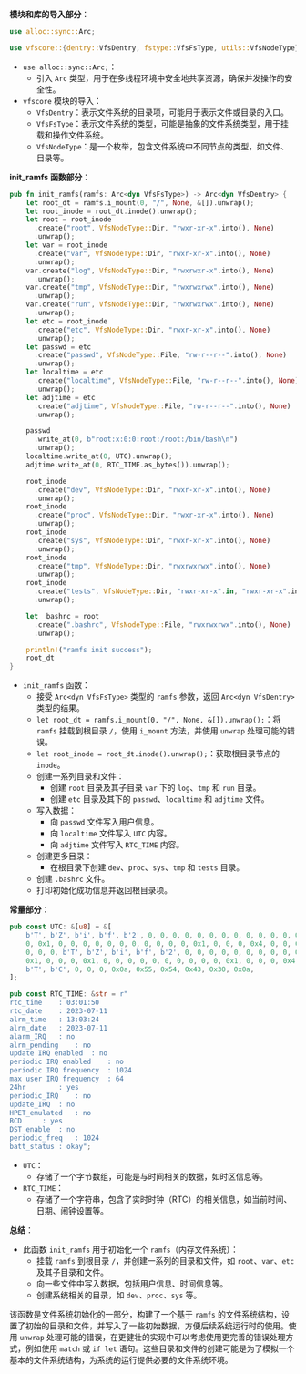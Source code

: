 **模块和库的导入部分**：
```rust
use alloc::sync::Arc;

use vfscore::{dentry::VfsDentry, fstype::VfsFsType, utils::VfsNodeType};
```
- `use alloc::sync::Arc;`：
    - 引入 `Arc` 类型，用于在多线程环境中安全地共享资源，确保并发操作的安全性。
- `vfscore` 模块的导入：
    - `VfsDentry`：表示文件系统的目录项，可能用于表示文件或目录的入口。
    - `VfsFsType`：表示文件系统的类型，可能是抽象的文件系统类型，用于挂载和操作文件系统。
    - `VfsNodeType`：是一个枚举，包含文件系统中不同节点的类型，如文件、目录等。


**init_ramfs 函数部分**：
```rust
pub fn init_ramfs(ramfs: Arc<dyn VfsFsType>) -> Arc<dyn VfsDentry> {
    let root_dt = ramfs.i_mount(0, "/", None, &[]).unwrap();
    let root_inode = root_dt.inode().unwrap();
    let root = root_inode
      .create("root", VfsNodeType::Dir, "rwxr-xr-x".into(), None)
      .unwrap();
    let var = root_inode
      .create("var", VfsNodeType::Dir, "rwxr-xr-x".into(), None)
      .unwrap();
    var.create("log", VfsNodeType::Dir, "rwxrwxr-x".into(), None)
      .unwrap();
    var.create("tmp", VfsNodeType::Dir, "rwxrwxrwx".into(), None)
      .unwrap();
    var.create("run", VfsNodeType::Dir, "rwxrwxrwx".into(), None)
      .unwrap();
    let etc = root_inode
      .create("etc", VfsNodeType::Dir, "rwxr-xr-x".into(), None)
      .unwrap();
    let passwd = etc
      .create("passwd", VfsNodeType::File, "rw-r--r--".into(), None)
      .unwrap();
    let localtime = etc
      .create("localtime", VfsNodeType::File, "rw-r--r--".into(), None)
      .unwrap();
    let adjtime = etc
      .create("adjtime", VfsNodeType::File, "rw-r--r--".into(), None)
      .unwrap();

    passwd
      .write_at(0, b"root:x:0:0:root:/root:/bin/bash\n")
      .unwrap();
    localtime.write_at(0, UTC).unwrap();
    adjtime.write_at(0, RTC_TIME.as_bytes()).unwrap();

    root_inode
      .create("dev", VfsNodeType::Dir, "rwxr-xr-x".into(), None)
      .unwrap();
    root_inode
      .create("proc", VfsNodeType::Dir, "rwxr-xr-x".into(), None)
      .unwrap();
    root_inode
      .create("sys", VfsNodeType::Dir, "rwxr-xr-x".into(), None)
      .unwrap();
    root_inode
      .create("tmp", VfsNodeType::Dir, "rwxrwxrwx".into(), None)
      .unwrap();
    root_inode
      .create("tests", VfsNodeType::Dir, "rwxr-xr-x".in, "rwxr-xr-x".into(), None)
      .unwrap();

    let _bashrc = root
      .create(".bashrc", VfsNodeType::File, "rwxrwxrwx".into(), None)
      .unwrap();

    println!("ramfs init success");
    root_dt
}
```
- `init_ramfs` 函数：
    - 接受 `Arc<dyn VfsFsType>` 类型的 `ramfs` 参数，返回 `Arc<dyn VfsDentry>` 类型的结果。
    - `let root_dt = ramfs.i_mount(0, "/", None, &[]).unwrap();`：将 `ramfs` 挂载到根目录 `/`，使用 `i_mount` 方法，并使用 `unwrap` 处理可能的错误。
    - `let root_inode = root_dt.inode().unwrap();`：获取根目录节点的 `inode`。
    - 创建一系列目录和文件：
        - 创建 `root` 目录及其子目录 `var` 下的 `log`、`tmp` 和 `run` 目录。
        - 创建 `etc` 目录及其下的 `passwd`、`localtime` 和 `adjtime` 文件。
    - 写入数据：
        - 向 `passwd` 文件写入用户信息。
        - 向 `localtime` 文件写入 `UTC` 内容。
        - 向 `adjtime` 文件写入 `RTC_TIME` 内容。
    - 创建更多目录：
        - 在根目录下创建 `dev`、`proc`、`sys`、`tmp` 和 `tests` 目录。
    - 创建 `.bashrc` 文件。
    - 打印初始化成功信息并返回根目录项。


**常量部分**：
```rust
pub const UTC: &[u8] = &[
    b'T', b'Z', b'i', b'f', b'2', 0, 0, 0, 0, 0, 0, 0, 0, 0, 0, 0, 0, 0, 0, 0, 0, 0, 0, 0x1, 0, 0,
    0, 0x1, 0, 0, 0, 0, 0, 0, 0, 0, 0, 0, 0, 0x1, 0, 0, 0, 0x4, 0, 0, 0, 0, 0, 0, b'U', b'T', b'C',
    0, 0, 0, b'T', b'Z', b'i', b'f', b'2', 0, 0, 0, 0, 0, 0, 0, 0, 0, 0, 0, 0, 0, 0, 0, 0, 0, 0,
    0x1, 0, 0, 0, 0x1, 0, 0, 0, 0, 0, 0, 0, 0, 0, 0, 0x1, 0, 0, 0, 0x4, 0, 0, 0, 0, 0, 0, b'U',
    b'T', b'C', 0, 0, 0, 0x0a, 0x55, 0x54, 0x43, 0x30, 0x0a,
];

pub const RTC_TIME: &str = r"
rtc_time	: 03:01:50
rtc_date	: 2023-07-11
alrm_time	: 13:03:24
alrm_date	: 2023-07-11
alarm_IRQ	: no
alrm_pending	: no
update IRQ enabled	: no
periodic IRQ enabled	: no
periodic IRQ frequency	: 1024
max user IRQ frequency	: 64
24hr		: yes
periodic_IRQ	: no
update_IRQ	: no
HPET_emulated	: no
BCD		: yes
DST_enable	: no
periodic_freq	: 1024
batt_status	: okay";
```
- `UTC`：
    - 存储了一个字节数组，可能是与时间相关的数据，如时区信息等。
- `RTC_TIME`：
    - 存储了一个字符串，包含了实时时钟（RTC）的相关信息，如当前时间、日期、闹钟设置等。


**总结**：
- 此函数 `init_ramfs` 用于初始化一个 `ramfs`（内存文件系统）：
    - 挂载 `ramfs` 到根目录 `/`，并创建一系列的目录和文件，如 `root`、`var`、`etc` 及其子目录和文件。
    - 向一些文件中写入数据，包括用户信息、时间信息等。
    - 创建系统相关的目录，如 `dev`、`proc`、`sys` 等。


该函数是文件系统初始化的一部分，构建了一个基于 `ramfs` 的文件系统结构，设置了初始的目录和文件，并写入了一些初始数据，方便后续系统运行时的使用。使用 `unwrap` 处理可能的错误，在更健壮的实现中可以考虑使用更完善的错误处理方式，例如使用 `match` 或 `if let` 语句。这些目录和文件的创建可能是为了模拟一个基本的文件系统结构，为系统的运行提供必要的文件系统环境。